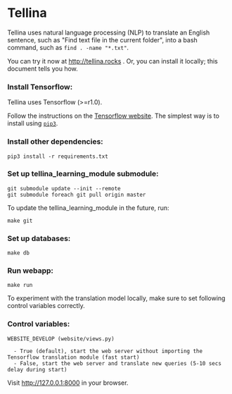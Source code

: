# Tellina

Tellina uses natural language processing (NLP) to translate an English sentence, such as "Find text file in the current folder", into a bash command, such as `find . -name "*.txt"`.

You can try it now at http://tellina.rocks .
Or, you can install it locally; this document tells you how.

### Install Tensorflow:

Tellina uses Tensorflow (>=r1.0).

Follow the instructions on the [Tensorflow website](https://www.tensorflow.org/get_started/get_started). The simplest way is to install using [`pip3`](https://www.tensorflow.org/install/).

### Install other dependencies:

```
pip3 install -r requirements.txt
```

### Set up tellina_learning_module submodule:

```
git submodule update --init --remote
git submodule foreach git pull origin master
```
To update the tellina_learning_module in the future, run:
```
make git
```

### Set up databases:

```
make db
```

### Run webapp:

```
make run
```

To experiment with the translation model locally, make sure to set following control variables correctly.

### Control variables:

```
WEBSITE_DEVELOP (website/views.py) 

  - True (default), start the web server without importing the Tensorflow translation module (fast start)
  - False, start the web server and translate new queries (5-10 secs delay during start)
```
Visit http://127.0.0.1:8000 in your browser.
